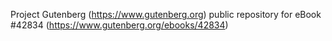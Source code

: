 Project Gutenberg (https://www.gutenberg.org) public repository for eBook #42834 (https://www.gutenberg.org/ebooks/42834)
